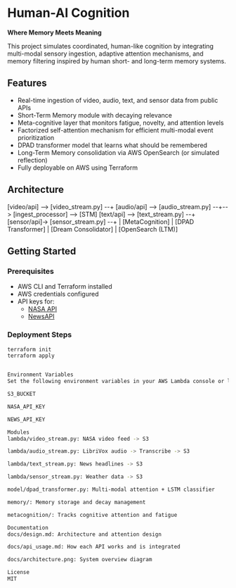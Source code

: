 # Human-AI Cognition

**Where Memory Meets Meaning**

This project simulates coordinated, human-like cognition by integrating multi-modal sensory ingestion, adaptive attention mechanisms, and memory filtering inspired by human short- and long-term memory systems.

## Features
- Real-time ingestion of video, audio, text, and sensor data from public APIs
- Short-Term Memory module with decaying relevance
- Meta-cognitive layer that monitors fatigue, novelty, and attention levels
- Factorized self-attention mechanism for efficient multi-modal event prioritization
- DPAD transformer model that learns what should be remembered
- Long-Term Memory consolidation via AWS OpenSearch (or simulated reflection)
- Fully deployable on AWS using Terraform

## Architecture
[video/api] --> [video_stream.py] --+ [audio/api] --> [audio_stream.py] --+--> [ingest_processor] --> [STM] [text/api] --> [text_stream.py] --+ [sensor/api]-> [sensor_stream.py] --+ | [MetaCognition] | [DPAD Transformer] | [Dream Consolidator] | [OpenSearch (LTM)]


## Getting Started

### Prerequisites
- AWS CLI and Terraform installed
- AWS credentials configured
- API keys for:
  - [NASA API](https://api.nasa.gov/)
  - [NewsAPI](https://newsapi.org/)

### Deployment Steps
```bash
terraform init
terraform apply


Environment Variables
Set the following environment variables in your AWS Lambda console or local .env:

S3_BUCKET

NASA_API_KEY

NEWS_API_KEY

Modules
lambda/video_stream.py: NASA video feed -> S3

lambda/audio_stream.py: LibriVox audio -> Transcribe -> S3

lambda/text_stream.py: News headlines -> S3

lambda/sensor_stream.py: Weather data -> S3

model/dpad_transformer.py: Multi-modal attention + LSTM classifier

memory/: Memory storage and decay management

metacognition/: Tracks cognitive attention and fatigue

Documentation
docs/design.md: Architecture and attention design

docs/api_usage.md: How each API works and is integrated

docs/architecture.png: System overview diagram

License
MIT
